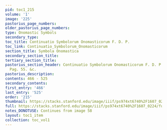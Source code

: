 ```yaml
---
pid: toc1_215
volume: '1'
image: '225'
pastorius_page_numbers: 
older_pastorius_page_numbers: 
type: Onomastic Symbols
secondary_type: 
toc_title: Continuatio Symbolorum Onomasticorum F. D. P.
toc_link: Continuatio_Symbolorum_Onomasticorum
section_title: Symbola Onomastica
secondary_section_title: 
tertiary_section_title: 
pastorius_section_header: Continuatio Symbolorum Onomasticorum F. D. P. Adde suprà
  Pag. 55. &c.
pastorius_description: 
contents: 466 - 525
secondary_contents: 
first_entry: '466'
last_entry: '525'
order: '215'
thumbnail: https://stacks.stanford.edu/image/iiif/ps974xt6740%2F1607_0224/full/100,/0/default.jpg
full: https://stacks.stanford.edu/image/iiif/ps974xt6740%2F1607_0224/full/full/0/default.jpg
notes_DONOTUSE: Continues from image 58
layout: toc1_item
collection: toc_vol1
---
```

